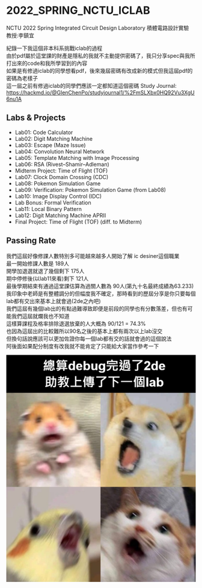 # 2022_SPRING_NCTU_ICLAB
NCTU 2022 Spring Integrated Circuit Design Laboratory 積體電路設計實驗  
教授:李鎮宜  
  
紀錄一下我這個非本科系挑戰iclab的過程  
由於pdf屬於這堂課的財產是隱私的我就不主動提供密碼了，我只分享spec與我所打出來的code和我所學習到的內容  
如果是有修過iclab的同學想看pdf，後來幾屆密碼有改成新的模式但我這屆pdf的密碼為老樣子  
這一屆之前有修過iclab的同學們應該一定都知道這個密碼 
Study Journal: https://hackmd.io/@GlenChenPo/studyjournal1/%2FmSLXbx0HQ92Vu3XgU6nu1A

## Labs & Projects
- Lab01: Code Calculator
- Lab02: Digit Matching Machine 
- Lab03: Escape (Maze Issue)
- Lab04: Convolution Neural Network
- Lab05: Template Matching with Image Processing
- Lab06: RSA (Rivest–Shamir–Adleman)
- Midterm Project: Time of Flight (TOF)
- Lab07: Clock Domain Crossing (CDC)
- Lab08: Pokemon Simulation Game
- Lab09: Verification: Pokemon Simulation Game (from Lab08)
- Lab10: Image Display Control (IDC)
- Lab Bonus: Formal Verification
- Lab11: Local Binary Pattern
- Lab12: Digit Matching Machine APRII
- Final Project: Time of Flight (TOF) (diff. to Midterm)




## Passing Rate
我們這屆好像修課人數特別多可能越來越多人開始了解 ic desiner這個職業  
最一開始修課人數是 189人  
開學加退選就退了幾個剩下 175人  
期中停修後(以lab11來看)剩下 121人  
最後學期結束有通過這堂課估算為過關人數為 90人(第九十名最終成績為63.233)  
我印象中老師是有整體調分的但幅度我不確定，那時看到的歷屆分享是你只要每個lab都有交出來基本上就會過(2de之內吧)  
我們這屆有幾個lab出的有點過難導致即便是前段的同學也有分數落差，但也有可能我們這屆就爛我也不知道  
這樣算課程及格率排除退選放棄的人大概為 90/121 = 74.3%  
也因為這屆出的比較難所以90名之後的基本上都有兩次以上lab沒交  
但換句話說應該可以更加佐證你每一個lab都有交的話就會過的這個說法  
阿後面如果配分制度有改我就不能肯定了只能給大家當作參考一下 

![image](https://github.com/GlenChenPo/Pictures/blob/main/After2de.png)
